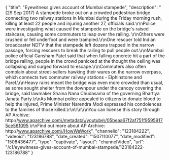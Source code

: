 {
    "title": "Eyewitness gives account of Mumbai stampede",
    "description": "(29 Sep 2017) A stampede broke out on a crowded pedestrian bridge connecting two railway stations in Mumbai during the Friday morning rush, killing at least 22 people and injuring another 27, officials said.\r\nPolice were investigating what caused the stampede on the bridge's raised staircase, causing some commuters to leap over the railing. \r\nOthers were crushed or fell underfoot and were trampled.\r\nOne rescuer told Indian broadcaster NDTV that the stampede left dozens trapped in the narrow passage, forcing rescuers to break the railing to pull people out.\r\nMumbai police official Gansham Patel said that when falling concrete hit a part of the bridge railing, people in the crowd panicked at the thought the ceiling was collapsing and surged forward to escape.\r\nCommuters also often complain about street-sellers hawking their wares on the narrow overpass, which connects two commuter railway stations - Elphinstone and Parel.\r\nHeavy rains meant the bridge was even more crowded than usual, as some sought shelter from the downpour under the canopy covering the bridge, said lawmaker Shaina Nana Chudasama of the governing Bhartiya Janata Party.\r\nAs Mumbai police appealed to citizens to donate blood to help the injured, Prime Minister Narendra Modi expressed his condolences to the families of those killed.\r\n\r\n\r\nYou can license this story through AP Archive: http:\/\/www.aparchive.com\/metadata\/youtube\/05beaa67f2af751f95959175ce561095 \r\nFind out more about AP Archive: http:\/\/www.aparchive.com\/HowWeWork",
    "channelid": "123184222",
    "videoid": "123186788",
    "date_created": "1507110077",
    "date_modified": "1508436477",
    "type": "captivate",
    "layout": "channelVideo",
    "url": "\/c1\/eyewitness-gives-account-of-mumbai-stampede\/123184222-123186788"
}